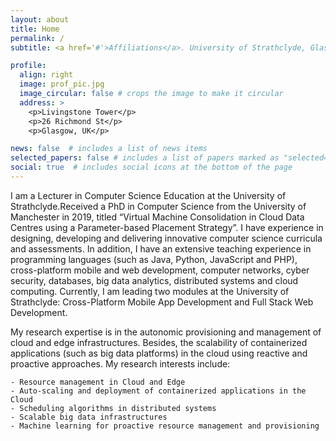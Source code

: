 ```yaml
---
layout: about
title: Home
permalink: /
subtitle: <a href='#'>Affiliations</a>. University of Strathclyde, Glasgow, UK.

profile:
  align: right
  image: prof_pic.jpg
  image_circular: false # crops the image to make it circular
  address: >
    <p>Livingstone Tower</p>
    <p>26 Richmond St</p>
    <p>Glasgow, UK</p>

news: false  # includes a list of news items
selected_papers: false # includes a list of papers marked as "selected={true}"
social: true  # includes social icons at the bottom of the page
---
```


I am a Lecturer in Computer Science Education at the University of Strathclyde.Received a PhD in Computer Science from the University of Manchester in 2019, titled “Virtual Machine Consolidation in Cloud Data Centres using a Parameter-based Placement Strategy”. I have experience in designing, developing and delivering innovative computer science curricula and assessments. In addition, I have an extensive teaching experience in programming languages (such as Java, Python, JavaScript and PHP), cross-platform mobile and web development, computer networks, cyber security, databases, big data analytics, distributed systems and cloud computing. Currently, I am leading two modules at the University of Strathclyde: Cross-Platform Mobile App Development and Full Stack Web Development.

My research expertise is in the autonomic provisioning and management of cloud and edge infrastructures. Besides, the scalability of containerized applications (such as big data platforms) in the cloud using reactive and proactive approaches. My research interests include:

    - Resource management in Cloud and Edge
    - Auto-scaling and deployment of containerized applications in the Cloud
    - Scheduling algorithms in distributed systems
    - Scalable big data infrastructures
    - Machine learning for proactive resource management and provisioning

<!-- Write your biography here. Tell the world about yourself. Link to your favorite [subreddit](http://reddit.com). You can put a picture in, too. The code is already in, just name your picture `prof_pic.jpg` and put it in the `img/` folder.

Put your address / P.O. box / other info right below your picture. You can also disable any these elements by editing `profile` property of the YAML header of your `_pages/about.md`. Edit `_bibliography/papers.bib` and Jekyll will render your [publications page](/al-folio/publications/) automatically.

Link to your social media connections, too. This theme is set up to use [Font Awesome icons](http://fortawesome.github.io/Font-Awesome/) and [Academicons](https://jpswalsh.github.io/academicons/), like the ones below. Add your Facebook, Twitter, LinkedIn, Google Scholar, or just disable all of them. -->
